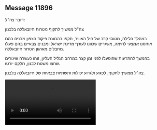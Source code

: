 ## Message 11896

דובר צה"ל: 


צה"ל ממשיך לתקוף מטרות חיזבאללה בלבנון

במהלך הלילה, מטוסי קרב של חיל האוויר, תקפו בהכוונת פיקוד הצפון מבנים בהם אוחסנו אמצעי לחימה, משגרים שכוונו לעורף מדינת ישראל ומבנים צבאיים בהם פעלו מחבלים מארגון הטרור חיזבאללה.

בהמשך להתרעות שהופעלו לפני זמן קצר במרחב הגליל העליון, זוהו כעשרה שיגורים שחצו משטח לבנון, חלקם יורטו.

צה"ל ממשיך לתקוף, לפגוע ולגרוע יכולות ותשתיות צבאיות של חיזבאללה בלבנון.

![Video](https://data.iron-swords.co.il/2024/September/28/11896/11896_media.mp4)
